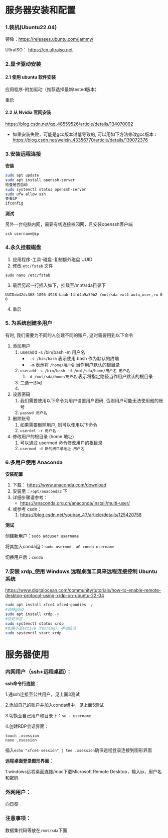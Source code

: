 # 服务器安装和配置

### 1.装机(Ubuntu22.04)

镜像：https://releases.ubuntu.com/jammy/

UltraISO： https://cn.ultraiso.net

### 2.显卡驱动安装

#### 2.1 使用 ubuntu 软件安装

应用程序-附加驱动（推荐选择最新tested版本）

重启

#### 2.2 从 Nvidia 官网安装

https://blog.csdn.net/qq_48559526/article/details/134070092

- 如果安装失败，可能是gcc版本过低导致的, 可以用如下方法修改gcc版本：https://blog.csdn.net/weixin_43356770/article/details/139072376

### 3.安装远程连接

**安装**

```bash
sudo apt update
sudo apt install openssh-server
检查是否启动
sudo systemctl status openssh-server
sudo ufw allow ssh
查看IP
ifconfig
```


**测试**

另外一台电脑内网，需要有线连接校园网，且安装openssh客户端

~~~shell
ssh username@ip
~~~

### 4.永久挂载磁盘

1. 应用程序-工具-磁盘-复制额外磁盘 UUID
2. 修改 `etc/fstab` 文件
```shell
sudo nano /etc/fstab
```
3. 最后另起一行插入如下，挂载至/mnt/sda目录下

~~~shell
UUID=b42dc368-1896-4928-baab-14fd4a9a59b2 /mnt/sda ext4 auto,user,rw 0 0
~~~
4. 重启

### 5. 为系统创建多用户

有时, 我们需要为不同的人创建不同的账户, 这时需要用到以下命令
1. 添加用户
	1. useradd -s /bin/bash -m 用户名
		- ` -s /bin/bash` 表示使用 bash 作为默认的终端
		- ` -m` 表示将 `/home/用户名` 当作用户默认的根目录
	2. `useradd -s /bin/bash -d /mnt/sda/home/用户名 用户名`
		1. `-d /mnt/sda/home/用户名` 表示将指定路径当作用户默认的根目录
	3. 二选一即可
	4. 
1. 设置密码
	1. 我们需要使用以下命令为用户设置用户密码, 否则用户可能无法使用他的账号
	2. `passwd 用户名`
2. 删除账号
	1. 如果需要删除用户, 则可以使用以下命令
	2. `userdel -r 用户名`
3. 修改用户的根目录 (home 地址)
	1. 可以通过 usermod 命令修改用户的根目录
	2. `usermod -d 新的根目录地址 用户名`

### 6.多用户使用 Anaconda

**安装配置**

1. 下载： https://www.anaconda.com/download
2. 安装至：`/opt/anaconda3` 下
3. 详细步骤请参考：
	-  https://anaconda.org.cn/anaconda/install/multi-user/
4. 或参考 csdn：
	1. https://blog.csdn.net/youban_47/article/details/125420758

**测试**

创建新用户：`sudo adduser username`

将其加入conda组：`sudo usermod -aG conda username`

切换用户后：`conda`

### 7.安装 xrdp_使用 Windows 远程桌面工具来远程连接控制 Ubuntu 系统

https://www.digitalocean.com/community/tutorials/how-to-enable-remote-desktop-protocol-using-xrdp-on-ubuntu-22-04

```bash
sudo apt install xfce4 xfce4-goodies -y
#选择gdm3
sudo apt install xrdp -y
#验证状态
sudo systemctl status xrdp
#如果不是active（running），手动启动
sudo systemctl start xrdp
```


# 服务器使用

### 内网用户（ssh+远程桌面）：

**ssh命令行连接**：

1.通ssh连接至公共用户，见上面3测试

2.添加自己的账户并加入conda组中，见上面5测试

3.切换至自己用户和目录下：`su - username `

4.创建RDP会话界面：

~~~
touch .xsession
nano .xsession
~~~

插入`echo "xfce4-session" | tee .xsession`确保远程登录连接到图形界面

**远程桌面登录图形界面**：

1.windows远程桌面连接/mac下载Microsoft Remote Desktop，输入ip，用户名和密码

### 外网用户：

向日葵

### 注意事项：

数据集代码等放在`/mnt/sda`下面
